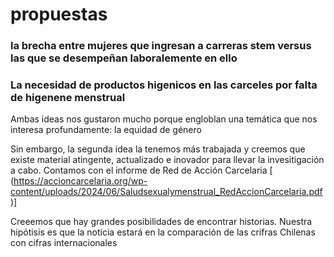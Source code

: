 

# propuestas 
### la brecha entre mujeres que ingresan a carreras stem versus las que se desempeñan laboralemente en ello
### La necesidad de productos higenicos en las carceles por falta de higenene menstrual 
Ambas ideas nos gustaron mucho porque engloblan una temática que nos interesa profundamente: la equidad de género 

Sin embargo, la segunda idea la tenemos más trabajada y creemos que existe material atingente, actualizado e inovador para llevar la invesitigación a cabo. Contamos con el informe de Red de Acción Carcelaria [ (https://accioncarcelaria.org/wp-content/uploads/2024/06/Saludsexualymenstrual_RedAccionCarcelaria.pdf )] 

Creeemos que hay grandes posibilidades de encontrar historias. 
Nuestra hipótisis es que la noticia estará en la comparación de las crifras Chilenas con cifras internacionales
